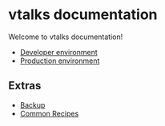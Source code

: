 # vtalks documentation

Welcome to vtalks documentation!

* [Developer environment](development.md)
* [Production environment](production.md)

## Extras

* [Backup](backup.md)
* [Common Recipes](common_recipes.md)
